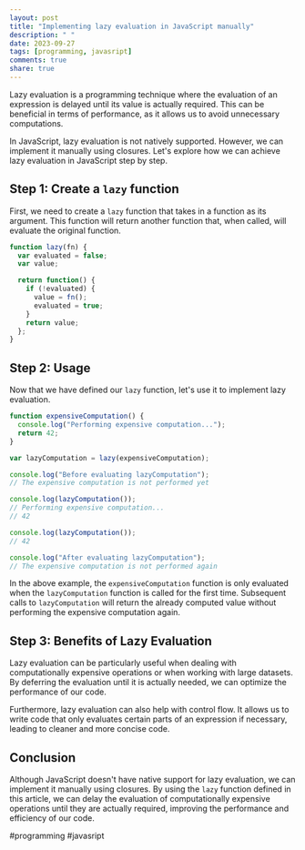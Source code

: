 ```yaml
---
layout: post
title: "Implementing lazy evaluation in JavaScript manually"
description: " "
date: 2023-09-27
tags: [programming, javasript]
comments: true
share: true
---
```


Lazy evaluation is a programming technique where the evaluation of an expression is delayed until its value is actually required. This can be beneficial in terms of performance, as it allows us to avoid unnecessary computations.

In JavaScript, lazy evaluation is not natively supported. However, we can implement it manually using closures. Let's explore how we can achieve lazy evaluation in JavaScript step by step.

## Step 1: Create a `lazy` function

First, we need to create a `lazy` function that takes in a function as its argument. This function will return another function that, when called, will evaluate the original function.

```javascript
function lazy(fn) {
  var evaluated = false;
  var value;

  return function() {
    if (!evaluated) {
      value = fn();
      evaluated = true;
    }
    return value;
  };
}
```

## Step 2: Usage

Now that we have defined our `lazy` function, let's use it to implement lazy evaluation.

```javascript
function expensiveComputation() {
  console.log("Performing expensive computation...");
  return 42;
}

var lazyComputation = lazy(expensiveComputation);

console.log("Before evaluating lazyComputation");
// The expensive computation is not performed yet

console.log(lazyComputation());
// Performing expensive computation...
// 42

console.log(lazyComputation());
// 42

console.log("After evaluating lazyComputation");
// The expensive computation is not performed again
```

In the above example, the `expensiveComputation` function is only evaluated when the `lazyComputation` function is called for the first time. Subsequent calls to `lazyComputation` will return the already computed value without performing the expensive computation again.

## Step 3: Benefits of Lazy Evaluation

Lazy evaluation can be particularly useful when dealing with computationally expensive operations or when working with large datasets. By deferring the evaluation until it is actually needed, we can optimize the performance of our code.

Furthermore, lazy evaluation can also help with control flow. It allows us to write code that only evaluates certain parts of an expression if necessary, leading to cleaner and more concise code.

## Conclusion

Although JavaScript doesn't have native support for lazy evaluation, we can implement it manually using closures. By using the `lazy` function defined in this article, we can delay the evaluation of computationally expensive operations until they are actually required, improving the performance and efficiency of our code.

#programming #javasript